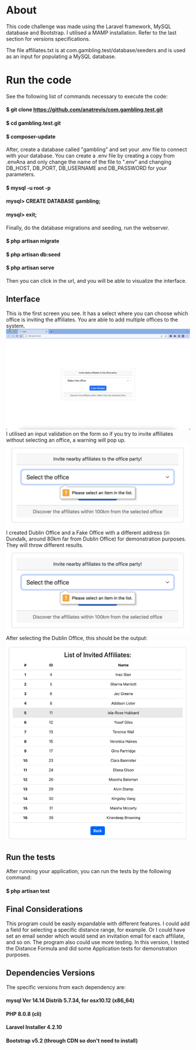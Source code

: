 # About
This code challenge was made using the Laravel framework, MySQL database and Bootstrap. I utilised a MAMP installation. Refer to the last section for versions specifications.

The file affiliates.txt is at com.gambling.test/database/seeders and is used as an input for populating a MySQL database.

# Run the code

See the following list of commands necessary to execute the code:

#### $ git clone https://github.com/anatrevis/com.gambling.test.git
#### $ cd gambling.test.git 
#### $ composer-update

After, create a database called "gambling" and set your .env file to connect with your database. 
You can create a .env file by creating a copy from .envAna and only change the name of the file to ".env" and changing DB_HOST,
DB_PORT, DB_USERNAME and DB_PASSWORD for your parameters.
#### $ mysql -u root -p
#### mysql> CREATE DATABASE gambling;
#### mysql> exit;

Finally, do the database migrations and seeding, run the webserver.

#### $ php artisan migrate
#### $ php artisan db:seed
#### $ php artisan serve 

Then you can click in the url, and you will be able to visualize the interface.

## Interface

This is the first screen you see. It has a select where you can choose which office is inviting the affiliates. You are able to add multiple offices to the system.
![alt text](https://github.com/anatrevis/com.gambling.test/blob/master/systemImages/screen1.png?raw=true)
I utilised an input validation on the form so if you try to invite affiliates without selecting an office, a warning will pop up.
![alt text](https://github.com/anatrevis/com.gambling.test/blob/master/systemImages/screen2.png?raw=true)
I created Dublin Office and a Fake Office with a different address (in Dundalk, around 80km far from Dublin Office) for demonstration purposes. They will throw different results.
![alt text](https://github.com/anatrevis/com.gambling.test/blob/master/systemImages/screen2.png?raw=true)
After selecting the Dublin Office, this should be the output:
![alt text](https://github.com/anatrevis/com.gambling.test/blob/master/systemImages/screen4.png?raw=true)


## Run the tests

After running your application, you can run the tests by the following command:
#### $ php artisan test

## Final Considerations

This program could be easily expandable with different features. I could add a field for selecting a specific distance range, for example. Or I could have set an email sender which would send an invitation email for each affiliate, and so on. The program also could use more testing. In this version, I tested the Distance Formula and did some Application tests for demonstration purposes.

## Dependencies Versions
The specific versions from each dependency are:

#### mysql  Ver 14.14 Distrib 5.7.34, for osx10.12 (x86_64)
#### PHP 8.0.8 (cli)
#### Laravel Installer 4.2.10
#### Bootstrap v5.2 (through CDN so don't need to install)




